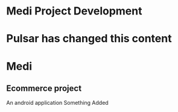 
# Medi Project Development

# Pulsar has changed this content

# Medi
## Ecommerce project
An android application
Something Added

